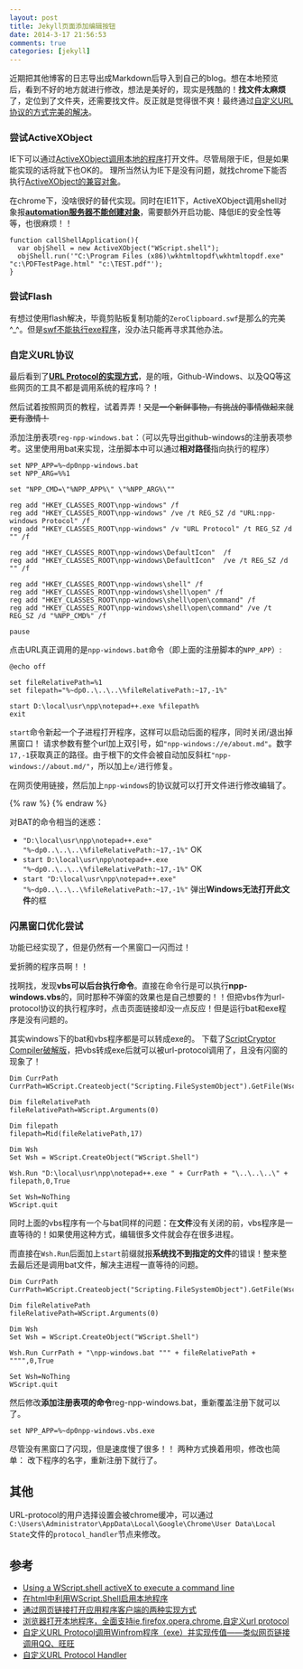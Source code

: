 ```yaml
---
layout: post
title: Jekyll页面添加编辑按钮
date: 2014-3-17 21:56:53
comments: true
categories: [jekyll]
---
```


近期把其他博客的日志导出成Markdown后导入到自己的blog。想在本地预览后，看到不好的地方就进行修改，想法是美好的，现实是残酷的！**找文件太麻烦**了，定位到了文件夹，还需要找文件。反正就是觉得很不爽！最终通过[自定义URL协议的方式完美的解决](https://gist.github.com/4548d6c182f8162497fa.git)。

### 尝试ActiveXObject

IE下可以通过[ActiveXObject调用本地的程序](http://iask.sina.com.cn/b/8583473.html?sudaref=www.google.com.hk&retcode=0)打开文件。尽管局限于IE，但是如果能实现的话将就下也OK的。
理所当然认为IE下是没有问题，就找chrome下能否执行[ActiveXObject的兼容对象](http://stackoverflow.com/questions/7022568/javascript-activexobject-in-firefox-or-chrome-not-ie)。

在chrome下，没啥很好的替代实现。同时在IE11下，ActiveXObject调用shell对象报[**automation服务器不能创建对象**](http://www.cnblogs.com/dongyongjing/archive/2007/04/18/718629.html)，需要额外开启功能、降低IE的安全性等等，也很麻烦！！

```
function callShellApplication(){
  var objShell = new ActiveXObject("WScript.shell");
  objShell.run('"C:\Program Files (x86)\wkhtmltopdf\wkhtmltopdf.exe" "c:\PDFTestPage.html" "c:\TEST.pdf"');
}
```

### 尝试Flash

有想过使用flash解决，毕竟剪贴板复制功能的`ZeroClipboard.swf`是那么的完美^_^。但是[swf不能执行exe程序](http://www.cnblogs.com/yao/archive/2008/01/02/1022721.html)，没办法只能再寻求其他办法。

### 自定义URL协议

最后看到了[**URL Protocol的实现方式**][baidu-urlprotocol]，是的哦，Github-Windows、以及QQ等这些网页的工具不都是调用系统的程序吗？！

然后试着按照网页的教程，试着弄弄！~~又是一个新鲜事物，有挑战的事情做起来就更有激情！~~

添加注册表项`reg-npp-windows.bat`：（可以先导出github-windows的注册表项参考。这里使用用bat来实现，注册脚本中可以通过**相对路径**指向执行的程序）

```
set NPP_APP=%~dp0npp-windows.bat
set NPP_ARG=%%1

set "NPP_CMD=\"%NPP_APP%\" \"%NPP_ARG%\""

reg add "HKEY_CLASSES_ROOT\npp-windows" /f
reg add "HKEY_CLASSES_ROOT\npp-windows" /ve /t REG_SZ /d "URL:npp-windows Protocol" /f
reg add "HKEY_CLASSES_ROOT\npp-windows" /v "URL Protocol" /t REG_SZ /d "" /f

reg add "HKEY_CLASSES_ROOT\npp-windows\DefaultIcon"  /f
reg add "HKEY_CLASSES_ROOT\npp-windows\DefaultIcon"  /ve /t REG_SZ /d "" /f

reg add "HKEY_CLASSES_ROOT\npp-windows\shell" /f
reg add "HKEY_CLASSES_ROOT\npp-windows\shell\open" /f
reg add "HKEY_CLASSES_ROOT\npp-windows\shell\open\command" /f
reg add "HKEY_CLASSES_ROOT\npp-windows\shell\open\command" /ve /t REG_SZ /d "%NPP_CMD%" /f

pause

```

点击URL真正调用的是`npp-windows.bat`命令（即上面的注册脚本的`NPP_APP`）:

```
@echo off

set fileRelativePath=%1
set filepath="%~dp0..\..\..\%fileRelativePath:~17,-1%"

start D:\local\usr\npp\notepad++.exe %filepath%
exit

```

`start`命令新起一个子进程打开程序，这样可以启动后面的程序，同时关闭/退出掉黑窗口！
请求参数有整个url加上双引号，如`"npp-windows://e/about.md"`。数字`17,-1`获取真正的路径。由于根下的文件会被自动加反斜杠`"npp-windows://about.md/"`，所以加上`e/`进行修复。

在网页使用链接，然后加上`npp-windows`的协议就可以打开文件进行修改编辑了。

{% raw %}
	<a class="shellExecuteLink" href="npp-windows://e/{{ page.path }}" title="本地编辑"><i class="icon-edit"> </i></a>
{% endraw %}

对BAT的命令相当的迷惑：

* `"D:\local\usr\npp\notepad++.exe" "%~dp0..\..\..\%fileRelativePath:~17,-1%"` OK
* `start D:\local\usr\npp\notepad++.exe "%~dp0..\..\..\%fileRelativePath:~17,-1%"` OK 
* `start "D:\local\usr\npp\notepad++.exe" "%~dp0..\..\..\%fileRelativePath:~17,-1%"` 弹出**Windows无法打开此文件**的框

### 闪黑窗口优化尝试

功能已经实现了，但是仍然有一个黑窗口一闪而过！ 

爱折腾的程序员啊！！

找啊找，发现**vbs可以后台执行命令**。直接在命令行是可以执行**npp-windows.vbs**的，同时那种不弹窗的效果也是自己想要的！！但把vbs作为url-protocol协议的执行程序时，点击页面链接却没一点反应！但是运行bat和exe程序是没有问题的。

其实windows下的bat和vbs程序都是可以转成exe的。
下载了[ScriptCryptor Compiler](http://www.abyssmedia.com/scriptcryptor/)[破解版](http://www.sdbeta.com/uploads/soft/131002/1-131002113S7.rar)，把vbs转成exe后就可以被url-protocol调用了，且没有闪窗的现象了！

```
Dim CurrPath
CurrPath=WScript.Createobject("Scripting.FileSystemObject").GetFile(Wscript.ScriptFullName).ParentFolder.Path

Dim fileRelativePath
fileRelativePath=WScript.Arguments(0)

Dim filepath
filepath=Mid(fileRelativePath,17)

Dim Wsh
Set Wsh = WScript.CreateObject("WScript.Shell")

Wsh.Run "D:\local\usr\npp\notepad++.exe " + CurrPath + "\..\..\..\" + filepath,0,True

Set Wsh=NoThing
WScript.quit

```

同时上面的vbs程序有一个与bat同样的问题：在**文件**没有关闭的前，vbs程序是一直等待的！如果使用这种方式，编辑很多文件就会存在很多进程。

而直接在`Wsh.Run`后面加上`start`前缀就报**系统找不到指定的文件**的错误！整来整去最后还是调用bat文件，解决主进程一直等待的问题。

```
Dim CurrPath
CurrPath=WScript.Createobject("Scripting.FileSystemObject").GetFile(Wscript.ScriptFullName).ParentFolder.Path

Dim fileRelativePath
fileRelativePath=WScript.Arguments(0)

Dim Wsh
Set Wsh = WScript.CreateObject("WScript.Shell")

Wsh.Run CurrPath + "\npp-windows.bat """ + fileRelativePath + """",0,True

Set Wsh=NoThing
WScript.quit

```

然后修改**添加注册表项的命令**reg-npp-windows.bat，重新覆盖注册下就可以了。

```
set NPP_APP=%~dp0npp-windows.vbs.exe
```

尽管没有黑窗口了闪现，但是速度慢了很多！！
两种方式换着用呗，修改也简单： 改下程序的名字，重新注册下就行了。

## 其他

URL-protocol的用户选择设置会被chrome缓冲，可以通过`C:\Users\Administrator\AppData\Local\Google\Chrome\User Data\Local State`文件的`protocol_handler`节点来修改。

## 参考

* [Using a WScript.shell activeX to execute a command line](http://stackoverflow.com/questions/15351508/using-a-wscript-shell-activex-to-execute-a-command-line)
* [在html中利用WScript.Shell启用本地程序](http://huagenli.iteye.com/blog/552447)
* [通过网页链接打开应用程序客户端的两种实现方式](http://blog.csdn.net/insidekernel/article/details/2033175)
* [浏览器打开本地程序，全面支持ie,firefox,opera,chrome,自定义url protocol][baidu-urlprotocol]
* [自定义URL Protocol调用Winfrom程序（exe）并实现传值——类似网页链接调用QQ、旺旺](http://blog.csdn.net/lockelk/article/details/7541374)
* [自定义URL Protocol Handler](http://www.cnblogs.com/zjneter/archive/2008/01/08/1030066.html)


[baidu-urlprotocol]: http://hi.baidu.com/pluto632/item/5007737da31344326f29f666
